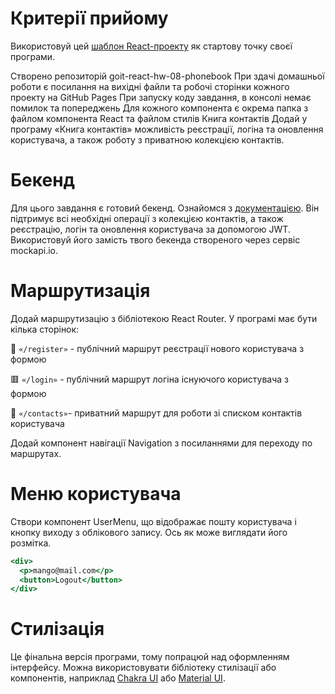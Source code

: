 # Критерії прийому
Використовуй цей [шаблон React-проекту](https://github.com/goitacademy/react-homework-template) як стартову точку своєї програми.

Створено репозиторій goit-react-hw-08-phonebook
При здачі домашньої роботи є посилання на вихідні файли та робочі сторінки кожного проекту на GitHub Pages
При запуску коду завдання, в консолі немає помилок та попереджень
Для кожного компонента є окрема папка з файлом компонента React та файлом стилів
Книга контактів
Додай у програму «Книга контактів» можливість реєстрації, логіна та оновлення користувача, а також роботу з приватною колекцією контактів.

 # Бекенд
Для цього завдання є готовий бекенд. Ознайомся з [документацією](https://connections-api.herokuapp.com/docs/). Він підтримує всі необхідні операції з колекцією контактів, а також реєстрацію, логін та оновлення користувача за допомогою JWT. Використовуй його замість твого бекенда створеного через сервіс mockapi.io.

# Маршрутизація
Додай маршрутизацію з бібліотекою React Router. У програмі має бути кілька сторінок:

🔴 `«/register»` - публічний маршрут реєстрації нового користувача з формою

🟥 `«/login»` - публічний маршрут логіна існуючого користувача з формою

📲 `«/contacts»`- приватний маршрут для роботи зі списком контактів користувача

Додай компонент навігації Navigation з посиланнями для переходу по маршрутах.

# Меню користувача
Створи компонент UserMenu, що відображає пошту користувача і кнопку виходу з облікового запису. Ось як може виглядати його розмітка.

```jsx
<div>
  <p>mango@mail.com</p>
  <button>Logout</button>
</div>
```

# Стилізація
Це фінальна версія програми, тому попрацюй над оформленням інтерфейсу. Можна використовувати бібліотеку стилізації або компонентів, наприклад [Chakra UI](https://chakra-ui.com/) або [Material UI](https://mui.com/).
